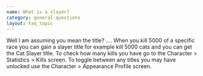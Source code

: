 ```yaml
---
name: What is a slayer?
category: general-questions
layout: faq_topic
---
```

Well I am assuming you mean the title? .... When you kill 5000 of a specific race you can gain a slayer title for example kill 5000 cats and you can get the Cat Slayer title. To check how many kills you have go to the Character > Statistics > Kills screen. To toggle between any titles you may have unlocked use the Character > Appearance Profile screen.